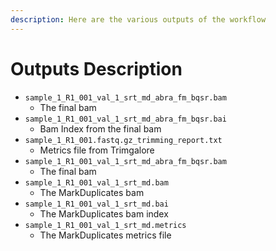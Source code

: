 ```yaml
---
description: Here are the various outputs of the workflow
---
```


# Outputs Description

* `sample_1_R1_001_val_1_srt_md_abra_fm_bqsr.bam`
  * The final bam
* `sample_1_R1_001_val_1_srt_md_abra_fm_bqsr.bai` 
  * Bam Index from the final bam
* `sample_1_R1_001.fastq.gz_trimming_report.txt`
  * Metrics file from Trimgalore
* `sample_1_R1_001_val_1_srt_md_abra_fm_bqsr.bam`
  * The final bam
* `sample_1_R1_001_val_1_srt_md.bam` 
  * The MarkDuplicates bam
* `sample_1_R1_001_val_1_srt_md.bai`
  * The MarkDuplicates bam index
* `sample_1_R1_001_val_1_srt_md.metrics`
  * The MarkDuplicates metrics file


